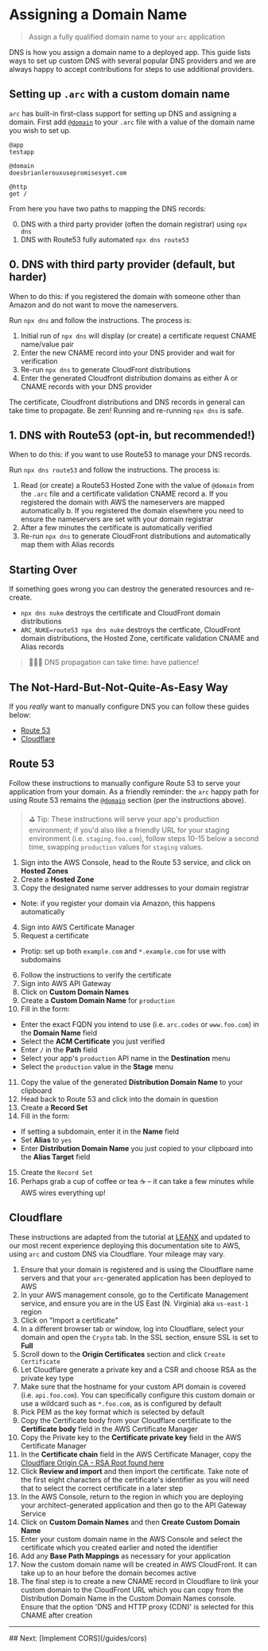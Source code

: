 # Assigning a Domain Name

> Assign a fully qualified domain name to your `arc` application

DNS is how you assign a domain name to a deployed app. This guide lists ways to set up custom DNS with several popular DNS providers and we are always happy to accept contributions for steps to use additional providers.

## Setting up `.arc` with a custom domain name

`arc` has built-in first-class support for setting up DNS and assigning a domain. First add [`@domain`](/reference/domain) to your `.arc` file with a value of the domain name you wish to set up. 

```arc
@app
testapp

@domain
doesbrianlerouxusepromisesyet.com

@http
get /
```

From here you have two paths to mapping the DNS records:

0. DNS with a third party provider (often the domain registrar) using `npx dns`
1. DNS with Route53 fully automated `npx dns route53`

## 0. DNS with third party provider (default, but harder)

When to do this: if you registered the domain with someone other than Amazon and do not want to move the nameservers.

Run `npx dns` and follow the instructions. The process is:

1. Initial run of `npx dns` will display (or create) a certificate request CNAME name/value pair
2. Enter the new CNAME record into your DNS provider and wait for verification
3. Re-run `npx dns` to generate CloudFront distributions
4. Enter the generated Cloudfront distribution domains as either A or CNAME records with your DNS provider

The certificate, Cloudfront distributions and DNS records in general can take time to propagate. Be zen! Running and re-running `npx dns` is safe.

## 1. DNS with Route53 (opt-in, but recommended!)

When to do this: if you want to use Route53 to manage your DNS records.

Run `npx dns route53` and follow the instructions. The process is:

1. Read (or create) a Route53 Hosted Zone with the value of `@domain` from the `.arc` file and a certificate validation CNAME record
  a. If you registered the domain with AWS the nameservers are mapped automatically
  b. If you registered the domain elsewhere you need to ensure the nameservers are set with your domain registrar
2. After a few minutes the certificate is automatically verified
4. Re-run `npx dns` to generate CloudFront distributions and automatically map them with Alias records

## Starting Over

If something goes wrong you can destroy the generated resources and re-create.

- `npx dns nuke` destroys the certificate and CloudFront domain distributions
- `ARC_NUKE=route53 npx dns nuke` destroys the certficate, CloudFront domain distributions, the Hosted Zone, certificate validation CNAME and Alias records

> 🤷🏽‍♀️ DNS propagation can take time: have patience!

## The Not-Hard-But-Not-Quite-As-Easy Way

If you _really_ want to manually configure DNS you can follow these guides below:

* [Route 53](#route-53)
* [Cloudflare](#cloudflare) 

<a name="route-53"></a>
## Route 53

Follow these instructions to manually configure Route 53 to serve your application from your domain. As a friendly reminder: the `arc` happy path for using Route 53 remains the [`@domain`](/reference/domain) section (per the instructions above).

> ⛳️ Tip: These instructions will serve your app's production environment; if you'd also like a friendly URL for your staging environment (i.e. `staging.foo.com`), follow steps 10-15 below a second time, swapping `production` values for `staging` values.

1. Sign into the AWS Console, head to the Route 53 service, and click on **Hosted Zones**
2. Create a **Hosted Zone**
3. Copy the designated name server addresses to your domain registrar
  - Note: if you register your domain via Amazon, this happens automatically
4. Sign into AWS Certificate Manager
5. Request a certificate
  - Protip: set up both `example.com` and `*.example.com` for use with subdomains
6. Follow the instructions to verify the certificate
7. Sign into AWS API Gateway
8. Click on **Custom Domain Names**
9. Create a **Custom Domain Name** for `production`
10. Fill in the form:
  - Enter the exact FQDN you intend to use (i.e. `arc.codes` or `www.foo.com`) in the **Domain Name** field
  - Select the **ACM Certificate** you just verified
  - Enter `/` in the **Path** field
  - Select your app's `production` API name in the **Destination** menu
  - Select the `production` value in the **Stage** menu
11. Copy the value of the generated **Distribution Domain Name** to your clipboard
12. Head back to Route 53 and click into the domain in question
13. Create a **Record Set**
14. Fill in the form:
  - If setting a subdomain, enter it in the **Name** field
  - Set **Alias** to `yes`
  - Enter **Distribution Domain Name** you just copied to your clipboard into the **Alias Target** field
15. Create the `Record Set`
16. Perhaps grab a cup of coffee or tea ☕️ – it can take a few minutes while AWS wires everything up!

<a name="cloudflare"></a>
## Cloudflare

These instructions are adapted from the tutorial at [LEANX](https://www.leanx.eu/tutorials/set-up-amazons-api-gateway-custom-domain-with-cloudflare) and updated to our most recent experience deploying this documentation site to AWS, using `arc` and custom DNS via Cloudflare. Your mileage may vary.

1. Ensure that your domain is registered and is using the Cloudflare name servers and that your `arc`-generated application has been deployed to AWS
2. In your AWS management console, go to the Certificate Management service, and ensure you are in the US East (N. Virginia) aka `us-east-1` region
3. Click on "Import a certificate"
4. In a different browser tab or window, log into Cloudflare, select your domain and open the `Crypto` tab. In the SSL section, ensure SSL is set to **Full**
5. Scroll down to the **Origin Certificates** section and click `Create Certificate`
6. Let Cloudflare generate a private key and a CSR and choose RSA as the private key type
7. Make sure that the hostname for your custom API domain is covered (i.e. `api.foo.com`). You can specifically configure this custom domain or use a wildcard such as `*.foo.com`, as is configured by default
8. Pick PEM as the key format which is selected by default
9. Copy the Certificate body from your Cloudflare certificate to the **Certificate body** field in the AWS Certificate Manager
10. Copy the Private key to the **Certificate private key** field in the AWS Certificate Manager
11. In the **Certificate chain** field in the AWS Certificate Manager, copy the [Cloudflare Origin CA - RSA Root found here](https://support.cloudflare.com/hc/en-us/articles/218689638-What-are-the-root-certificate-authorities-CAs-used-with-CloudFlare-Origin-CA-)
12. Click **Review and import** and then import the certificate. Take note of the first eight characters of the certificate's identifier as you will need that to select the correct certificate in a later step
13. In the AWS Console, return to the region in which you are deploying your architect-generated application and then go to the API Gateway Service
14. Click on **Custom Domain Names** and then **Create Custom Domain Name**
15. Enter your custom domain name in the AWS Console and select the certificate which you created earlier and noted the identifier
16. Add any **Base Path Mappings** as necessary for your application
17. Now the custom domain name will be created in AWS CloudFront. It can take up to an hour before the domain becomes active
18. The final step is to create a new CNAME record in Cloudflare to link your custom domain to the CloudFront URL which you can copy from the Distribution Domain Name in the Custom Domain Names console. Ensure that the option 'DNS and HTTP proxy (CDN)' is selected for this CNAME after creation

<hr>
## Next: [Implement CORS](/guides/cors)
